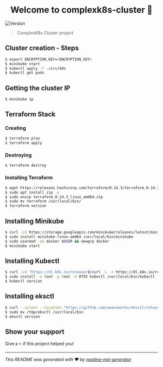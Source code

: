 <h1 align="center">Welcome to complexk8s-cluster 👋</h1>
<p>
  <img alt="Version" src="https://img.shields.io/badge/version-1.0.0-blue.svg?cacheSeconds=2592000" />
</p>

> ComplexK8s Cluster project


## Cluster creation - Steps


```sh
$ export ENCRYPTION_KEY=<ENCRYPTION_KEY>
$ minikube start
$ kubectl apply -f ./src/k8s
$ kubectl get pods
```

## Getting the cluster IP
```sh
$ minikube ip
```


## Terraform Stack

### Creating
```sh
$ terraform plan
$ terraform apply
```
### Destroying
```sh
$ terraform destroy
```


### Installing Terraform

```sh
$ wget https://releases.hashicorp.com/terraform/0.14.3/terraform_0.14.3_linux_amd64.zip
$ sudo apt install zip -y
$ sudo unzip terraform_0.14.3_linux_amd64.zip
$ sudo mv terraform /usr/local/bin/
$ terraform version
```

## Installing Minikube

```sh
$ curl -LO https://storage.googleapis.com/minikube/releases/latest/minikube-linux-amd64
$ sudo install minikube-linux-amd64 /usr/local/bin/minikube
$ sudo usermod -aG docker $USER && newgrp docker
$ minikube start
```


## Installing Kubectl

```sh
$ curl -LO "https://dl.k8s.io/release/$(curl -L -s https://dl.k8s.io/release/stable.txt)/bin/linux/amd64/kubectl"
$ sudo install -o root -g root -m 0755 kubectl /usr/local/bin/kubectl
$ kubectl version
```

## Installing eksctl

```sh
$ curl --silent --location "https://github.com/weaveworks/eksctl/releases/latest/download/eksctl_$(uname -s)_amd64.tar.gz" | tar xz -C /tmp
$ sudo mv /tmp/eksctl /usr/local/bin
$ eksctl version
```


## Show your support

Give a ⭐️ if this project helped you!

***
_This README was generated with ❤️ by [readme-md-generator](https://github.com/kefranabg/readme-md-generator)_